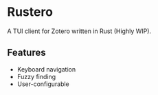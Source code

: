# Rustero
 A TUI client for Zotero written in Rust (Highly WIP).

## Features
- Keyboard navigation
- Fuzzy finding
- User-configurable
